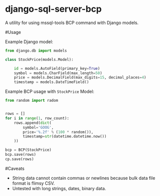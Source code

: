 # django-sql-server-bcp
A utility for using mssql-tools BCP command with Django models.

#Usage

Example Django model:


```python
from django.db import models

class StockPrice(models.Model):

    id = models.AutoField(primary_key=True)
    symbol = models.CharField(max_length=50)
    price = models.DecimalField(max_digits=15, decimal_places=4)
    timestamp = models.DateTimeField()


```

Example BCP usage with `StockPrice` Model:

```python
from random import radom


rows = []
for i in range(1, row_count):
    rows.append(dict(
        symbol='GOOG',
        price='%.2f' % (100 * random()),
        timestamp=str(datetime.datetime.now())
    ))

bcp = BCP(StockPrice)
bcp.save(rows)
cp.save(rows)


```
#Caveats

- String data cannot contain commas or newlines because bulk data file format is flimsy CSV.
- Untested with long strings, dates, binary data.

